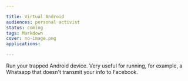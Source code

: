 ```yaml
---

title: Virtual Android
audiences: personal activist
status: coming
tags: Markdown
cover: no-image.png
applications:

---
```


Run your trapped Android device. Very useful for running, for example, a Whatsapp that doesn't transmit your info to Facebook.

